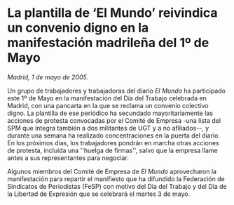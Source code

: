 # La plantilla de ‘El Mundo’ reivindica un convenio digno en la manifestación madrileña del 1º de Mayo

*Madrid, 1 de mayo de 2005.*

Un grupo de trabajadores y trabajadoras del diario *El Mundo* ha participado este 1º de Mayo en la manifestación del Día del Trabajo celebrada en Madrid, con una pancarta en la que se reclama un convenio colectivo digno. La plantilla de ese periódico ha secundado mayoritariamente las acciones de protesta convocadas por el Comité de Empresa -una lista del SPM que integra también a dos militantes de UGT y a no afiliados--, y durante una semana ha realizado concentraciones en la puerta del diario. En los próximos días, los trabajadores pondrán en marcha otras acciones de protesta, incluida una ''huelga de firmas'', salvo que la empresa llame antes a sus representantes para negociar.

Algunos miembros del Comité de Empresa de *El Mundo* aprovecharon la manifestación para repartir el manifiesto que ha difundido la Federación de Sindicatos de Periodistas (FeSP) con motivo del Día del Trabajo y del Día de la Libertad de Expresión que se celebrará el martes 3 de mayo.
